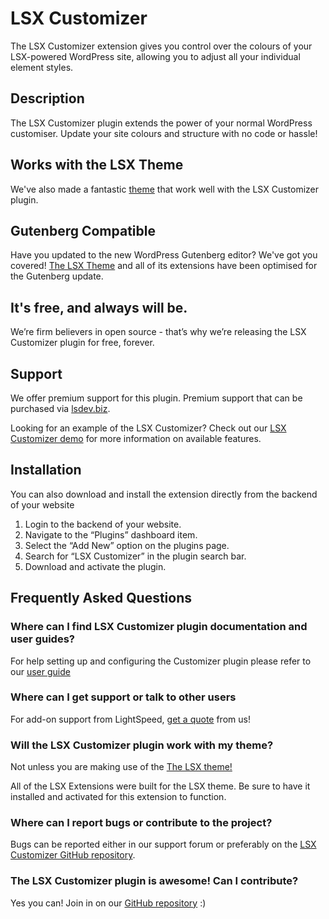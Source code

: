 # LSX Customizer

The LSX Customizer extension gives you control over the colours of your LSX-powered WordPress site, allowing you to adjust all your individual element styles. 

## Description

The LSX Customizer plugin extends the power of your normal WordPress customiser. Update your site colours and structure with no code or hassle!

## Works with the LSX Theme
We've also made a fantastic [theme](https://lsx.lsdev.biz/) that work well with the LSX Customizer plugin.

## Gutenberg Compatible
Have you updated to the new WordPress Gutenberg editor? We've got you covered! [The LSX Theme](https://lsx.lsdev.biz/) and all of its extensions have been optimised for the Gutenberg update. 

## It's free, and always will be.
We’re firm believers in open source - that’s why we’re releasing the LSX Customizer plugin for free, forever.

## Support
We offer premium support for this plugin. Premium support that can be purchased via [lsdev.biz](https://www.lsdev.biz/services/support/).

Looking for an example of the LSX Customizer? Check out our [LSX Customizer demo](https://lsx.lsdev.biz/extensions/site-customizer/) for more information on available features.

## Installation

You can also download and install the extension directly from the backend of your website

1. Login to the backend of your website.
2. Navigate to the “Plugins” dashboard item.
3. Select the “Add New” option on the plugins page.
4. Search for “LSX Customizer” in the plugin search bar.
5. Download and activate the plugin.

## Frequently Asked Questions

### Where can I find LSX Customizer plugin documentation and user guides?
For help setting up and configuring the Customizer plugin please refer to our [user guide](https://www.lsdev.biz/documentation/lsx/lsx-customizer/)

### Where can I get support or talk to other users
For add-on support from LightSpeed, [get a quote](https://www.lsdev.biz/contact-us/) from us!

### Will the LSX Customizer plugin work with my theme?
Not unless you are making use of the [The LSX theme!](https://lsx.lsdev.biz/) 

All of the LSX Extensions were built for the LSX theme. Be sure to have it installed and activated for this extension to function. 

### Where can I report bugs or contribute to the project?
Bugs can be reported either in our support forum or preferably on the [LSX Customizer GitHub repository](https://github.com/lightspeeddevelopment/lsx/issues).

### The LSX Customizer plugin is awesome! Can I contribute?
Yes you can! Join in on our [GitHub repository](https://github.com/lightspeeddevelopment/lsx-customizer) :)
